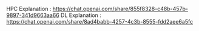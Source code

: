 HPC Explanation : https://chat.openai.com/share/855f8328-c48b-457b-9897-341d9663aa66
DL Explanation : https://chat.openai.com/share/8ad4babb-4257-4c3b-8555-fdd2aee6a5fc
